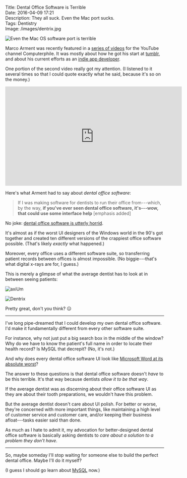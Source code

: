 
Title: Dental Office Software is Terrible  
Date: 2016-04-09 17:21  
Description: They all suck. Even the Mac port sucks.  
Tags: Dentistry  
Image: /images/dentrix.jpg  

![Even the Mac OS software port is terrible][1]
<!-- {style="border: 0.2em solid #eee;"} -->

Marco Arment was recently featured in a [series of videos][2] for the YouTube channel Computerphile. It was mostly about how he got his start at [tumblr][3], and about his current efforts as an [indie app developer][4].

One portion of the second video really got my attention. (I listened to it several times so that I could quote exactly what he said, because it's so on the money.)

<iframe width="560" height="315" src="https://www.youtube-nocookie.com/embed/iSg0F3hwMnE?rel=0&amp;showinfo=0&start=154" frameborder="0" allowfullscreen></iframe>

Here's what Arment had to say about <i>dental office software</i>:

> If I was making software for dentists to run their office from---which, by the way, **if you've ever seen dental office software, it's---wow, that could use some interface help** [emphasis added]

No joke: [dental office software is utterly horrid][5].

It's almost as if the worst UI designers of the Windows world in the 90's got together and created ten different versions of the crappiest office software possible. (That's likely *exactly* what happened.) 

Moreover, every office uses a different software suite, so transferring patient records between offices is almost impossible. (No biggie---that's what digital x-rays are for, I guess.)

This is merely a glimpse of what the average dentist has to look at in between seeing patients:

![axiUm][6]
<!-- {style="border: 0.2em solid #eee;"} -->

![Dentrix][7]
<!-- {style="border: 0.2em solid #eee;"} -->

Pretty great, don't you think? 😑

***

I've long pipe-dreamed that I could develop my own dental office software. I'd make it fundamentally different from every other software suite.

For instance, why not just put a big search box in the middle of the window? Why do we have to know the patient's full name in order to locate their health record? Is MySQL that decrepit? (No, it's not.)

And why does every dental office software UI look like [Microsoft Word at its absolute worst][8]?

The answer to these questions is that dental office software doesn't *have* to be this terrible. It's that way because dentists *allow it to be that way*.

If the average dentist was as discerning about their office software UI as they are about their tooth preparations, we wouldn't have this problem.

But the average dentist doesn't care about UI polish. For better or worse, they're concerned with more important things, like maintaining a high level of customer service and customer care, and/or keeping their business afloat---tasks easier said than done.

As much as I hate to admit it, my advocation for better-designed dental office software is basically asking dentists to *care about a solution to a problem they don't have*.

***

So, maybe someday I'll stop waiting for someone else to build the perfect dental office. Maybe I'll do it myself?

(I guess I should go learn about [MySQL][10] now.)

[1]: /images/macpractice.jpg "MacPractice screenshot"
[2]: https://www.youtube.com/playlist?list=PLzH6n4zXucko143CdpqH5AW6St02cxOjT "Marco Arment on Computerphile playlist"
[3]: https://marco.org/2013/05/20/one-person-product "Blog post in which Marco Arment talks about his time at tumblr"
[4]: https://marco.org/about "Marco Arment's current and past projects"
[5]: http://www.dentaltown.com/Dentaltown/login.aspx?url=%2fMessageBoard%2fthread.aspx%3fa%3d11%26s%3d2%26f%3d924%26t%3d259525%26g%3d1%26st%3dsoftware "Message board discussing how MacPractice sucks"
[6]: /images/axium.jpg "axiUm screenshot"
[7]: /images/dentrix.jpg "Dentrix screenshot"
[8]: /images/dentrixtoolbars.jpg "Dentrix toolbars"
[9]: http://www.yelp.com/ "Yelp makes business harder than it has to be"
[10]: http://dev.mysql.com/doc/refman/5.7/en/ "MySQL documentation"
